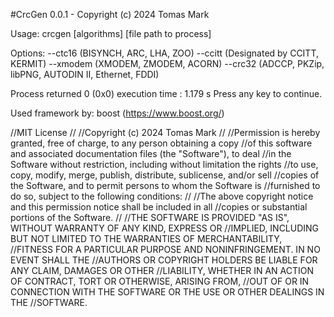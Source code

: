 
#CrcGen 0.0.1 - Copyright (c) 2024 Tomas Mark

Usage: crcgen [algorithms] [file path to process]

Options:
    --ctc16  (BISYNCH, ARC, LHA, ZOO)
    --ccitt  (Designated by CCITT, KERMIT)
    --xmodem (XMODEM, ZMODEM, ACORN)
    --crc32  (ADCCP, PKZip, libPNG, AUTODIN II, Ethernet, FDDI)

Process returned 0 (0x0)   execution time : 1.179 s
Press any key to continue.

Used framework by: boost (https://www.boost.org/)

//MIT License
//
//Copyright (c) 2024 Tomas Mark
//
//Permission is hereby granted, free of charge, to any person obtaining a copy
//of this software and associated documentation files (the "Software"), to deal
//in the Software without restriction, including without limitation the rights
//to use, copy, modify, merge, publish, distribute, sublicense, and/or sell
//copies of the Software, and to permit persons to whom the Software is
//furnished to do so, subject to the following conditions:
//
//The above copyright notice and this permission notice shall be included in all
//copies or substantial portions of the Software.
//
//THE SOFTWARE IS PROVIDED "AS IS", WITHOUT WARRANTY OF ANY KIND, EXPRESS OR
//IMPLIED, INCLUDING BUT NOT LIMITED TO THE WARRANTIES OF MERCHANTABILITY,
//FITNESS FOR A PARTICULAR PURPOSE AND NONINFRINGEMENT. IN NO EVENT SHALL THE
//AUTHORS OR COPYRIGHT HOLDERS BE LIABLE FOR ANY CLAIM, DAMAGES OR OTHER
//LIABILITY, WHETHER IN AN ACTION OF CONTRACT, TORT OR OTHERWISE, ARISING FROM,
//OUT OF OR IN CONNECTION WITH THE SOFTWARE OR THE USE OR OTHER DEALINGS IN THE
//SOFTWARE.
